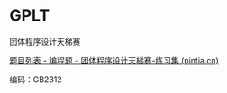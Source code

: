 # GPLT

团体程序设计天梯赛

[题目列表 - 编程题 - 团体程序设计天梯赛-练习集 (pintia.cn)](https://pintia.cn/problem-sets/994805046380707840/problems/type/7?page=0)

编码：GB2312
